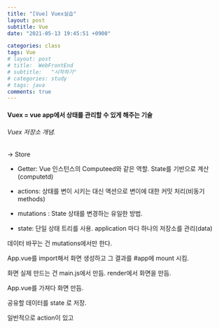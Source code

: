 ```yaml
---
title: "[Vue] Vuex실습"
layout: post
subtitle: Vue
date: "2021-05-13 19:45:51 +0900"

categories: class
tags: Vue
# layout: post
# title:  WebFrontEnd
# subtitle:   "시작하기"
# categories: study
# tags: java
comments: true
---
```



#### Vuex = vue app에서 상태를 관리할 수 있게 해주는 기술

###### Vuex 저장소 개념.
-> Store

- Getter: Vue 인스턴스의 Computeed와 같은 역할. State를 기반으로 계산(computetd)

- actions: 상태를 변이 시키는 대신 액션으로 변이에 대한 커밋 처리(비동기 methods)
- mutations : State 상태를 변경하는 유일한 방법.
- state: 단일 상태 트리를 사용. application 마다 하나의 저장소를 관리(data)


데이터 바꾸는 건 mutations에서만 한다.

App.vue를 import해서 화면 생성하고 그 결과를 #app에 mount 시킴.

화면 실제 만드는 건 main.js에서 만듬. render에서 화면을 만듬.

App.vue를 가져다 화면 만듬.

공유할 데이터를 state 로 저장.

일반적으로 action이 있고
